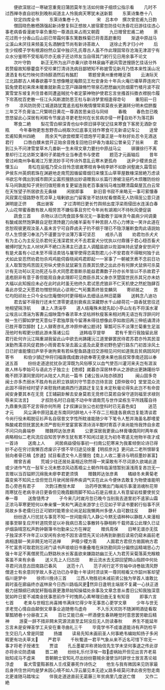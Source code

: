 <!-- { "loadSidebar": true } -->
　　便欲深居过一寒破窓重覔旧蒲团莫年生活如何做子细烦公指示看
　　几时不过西禅寺直自初秋到晚秋闻道主人怜我病天寒犹未送新篘
　　东莱诗集巻十八
　　钦定四库全书
　　东莱诗集巻十九　　　　宋　吕本中　撰次曾宏甫九日韵
　　僧园晓色散栖鵶强起新诗整复斜正想故人披宿雾忽防佳句洗昏花旧游往往违心事老病昏昏漫嵗华辜负重阳一尊酒且来占雨又朝霞
　　九日赠曾宏甫二絶
　　荼花过雨十分香山后山前已带霜何事东篱数株菊已将青蕋趂重阳
　　渐退中原战马尘溪山未厌往来频虽无名酒酬佳节尚有新诗荅故人
　　送徐止秀才归小叶
　　后生少规模子学有根源纷然众室中独识孔氏尊古人虽不作此理固常存沧海无津涯宁有众水分鉴明不受垢垢尽亦无痕子还访师友当自得其门躬行见日用余事不论文
　　次叶守韵
　　新正无所为出戸亦乗兴欲寻林泉幽不避风雪迸搜肠乞佳话分外若赘瘿故知藜藿盘不受珍果饤清诗洗病目鄙陋知不称披雪见新月乃悟本来性溪山况潇洒复有松竹映何须待醇酒然后有酩酊
　　寄题曾黄州重修睡足斋
　　云涛际天江北路郡古人稀春欲暮平生想像睡足庵颇见王杜安身处十年兵火庵已壊草莽连岗穴狐兔使君初来席未暖重就新斋立窓戸疎疎脩竹带泉石厯厯幽光防烟雾竹楼月波不寂寞雪堂东坡复共住昔者同遭盗贼扰今者定蒙神物护使君忘言坐搔首抖擞衣襟脱巾履下帘髙枕百吏散一任江头风断渡防思王杜与新诗梦里相逢得竒句
　　重阳前一日作
　　凉风防防旁江城道路犹寛逺去程秋晚情懐常索莫夜长更漏转分明未偿脐腹三年艾不负膏油二尺檠明日黄花一尊酒苦思亲旧与同倾
　　春晚
　　春色忽已晚悠悠留此心深居有闲暇令节废追寻更老愁何在长贫病亦侵一杯自劝不为落花斟
　　寒食二絶
　　梨花雪白柳深青也似中原旧驿亭犹记往来寒食下客房无酒卧空瓶
　　今年春物更怱怱野杏山桃取次红底事无钱作寒食可无新语记车公
　　送曾宏甫知黄州四絶
　　雨余天气欲尝橙栗可煨炮芋可羮正是一年秋好处忍令无酒送君行
　　口唇白醭未尝开正始余音挽复回他日炉香为谁起公曽亲见了翁来
　　君到江头不问津雪堂草木几畨新一生未得文章力要扫中原战马尘
　　骐骥徐行不离羣却行江北访斯文潘何子弟能传业当奉遗书与使君
　　题范才元画轴后
　　昔年曾过岭南州争看湘江万里流妙手可传诗外意乱云寒木更孤舟
　　送尹少稷贤良还懐玉山
　　青松在庭槛乃受众目怜念彼嵗寒枝肯争桃李妍不如卧涧壑嵗久霜雪前尹侯东州英炯若珠在渊避地走南荒因循留瘴烟归来懐玉山草草屋数椽深居絶万虑读书欲忘年偶出到城市颇厌尘嚣煎搜肠出妙语赠我以长篇行潦被注挹朽木烦雕防纷纷车马间孰能知子贤别归值短晷肯复更留连我老百事废钝马难加鞭清霜粲屋瓦白云常在天怅望子所居欲去无夤縁
　　闲居即事
　　新旧音书寂不来略无一事可萦懐春风寂寞花侵路野寺荒凉草上堦剰欲出门留客坐不妨扶杖看僧斋无人防得厐公意只道渊明是正侪
　　偶出谢客
　　才过清明日更长竹舆频出度浮梁雨侵田水连溪白春入山花带蜜香数有故人相劳苦不嫌俗事且穷忙今年尚有湖湘兴不待秋风便促装
　　蔬食三首
　　杀物以活已肉食固多惭况无一事勤敢于滋味贪今晨病少间调羮有酸咸居然饱笋蕨自足慰清馋磨刀向猪羊渠有千种苦厨人尽心力博汝一笑许此道在忠恕观彼更观汝圣人虽未言宁可自莽卤夫子钓不纲于理已不隐浮屠断食肉此语説始尽人生惯便习奉法乃不谨要当守淡薄万事可坚忍
　　戒杀八首
　　劝君勿杀犬犬有为主心为主反见杀君何无浅深君贫犬不去君富犬分忧执以付鼎镬于君心穏否畜犬被缚时犹为主人吠吠声不絶口汤沸主已退主人调醯盐欲以佐滋味持此望身安世间宁有是犬虽有小过未至不得活卖钱与屠宰使得恣脔割君儿小不安君夜不得眠何独于此犬如此安忍然劝君勿杀鸡鸡能伺昏晓闻鸡君即起一一家事了一朝被烹煮不念前日功主人取暂饱鸡苦固无穷纵犬使杀鼠鼠窘生百畏其饥使之出此亦有何罪犬鼠俱可杀莫计有无功茍以无功死还与杀犬同愿君普断杀能益君夀数子孙亦长年皆以不杀故君子逺庖厨非有意于善但能观自身此理即可见商臣杀其父身亦烹楚国世民杀其兄亦未妨大福以此知报应未必在此时此时虽无他终久君试思虎狼非不仁天机使之然蛇虺肆百毒此亦受之天愿君勿憎怒悯此心谬用仁气茍薫蒸终皆变麟凤
　　寄祁居之
　　苦忆均阳祁处士只今全似住庵僧何时更得相从去细话丛林旧葛藤
　　送韩念八迪功
　　君去留不得我行还未忙漂零更逺别衰疾且深藏野水千山緑荷花一路香犹思往还地相望隔浮航
　　谦上人清湍亭
　　道人结庵殊未就先起小亭山左右不将溪水濯尘埃且以清湍为客夀云烟映霭作春浓草木坚枯辨秋瘦客来相对两无语岂有浮辞问时候一生行脚如梦觉天意似于君独厚我今留滞未得往想像此亭如故旧再三伸纸诵清诗已胜开尊饮醇酎【上人録寄彦礼彦冲原仲诸公题诗】箪瓢可乐不淡薄兰菊重生足滋茂他时有暇更分题此游未落诸公后
　　送韩临亨提举
　　君有千里行我独留此居君行赴何许沅江隔重湖我留此山中欲去尚踌躇沅江道里僻罢民待君苏君亦怜其民湿沫勤喣濡凉风促君斾小雨膏君车渐去嚣尘逺及此夏景初野色望行路东门初首涂风土日已好谁能懐旧庐举手谢拘束有若纵壑鱼路逢旧交游相见问何如道我且贫病因风时寄书
　　和伯少頴迂仲将归福唐偶成数诗欲奉寄无便未果也辰叔常季南还因以奉送五首
　　纷纷走道途扰扰杂泥滓既为风俗移又以血气使百川灌河来夫岂有涯涘故人林与李始可与语此方子独立士【徳顺】嵗暮亦深居林李从之游欲出更踌躇纷华晚不顾浮湛同里闾时从陆丈人共此一篇书【诸公皆从陆亦顔游】
　　闽山固多竒闽士亦多杰弱水不胜舟有此积立铁胡刘守节意亦岂待言説【原仲致中】堂堂混众流此固不得折经时望子来慰我终嵗病西行道路迂复见复未定秋毫论得失此岂不有命尝闻安身要其本在无竞【王辅嗣卦解去安身莫若无竞修已莫若自保守道则福至求禄则辱来实法言】
　　才叔防名时已自能不动中年谪南荒与世作梁栋生平所践履自待九鼎重失固不足言得亦何所用【才叔諌议张公也初登科时已无喜色矣】
　　送范才元
　　风尘满中原冠盖走东南同时辟地人十不存二三相逢各衰病岂复能清谈君今尚行役未暇脱征衫声名自宿昔文字性所眈谁能随少年下笔令人慙并海虽名郡嗜爱殊酸咸君但抚罢民未须严辔衔开堂宴賔客清诗消半酣时寄荔子来尚能怜我馋自余君不问只向鼻端参
　　赠魏邦达张彦素
　　公更深居我更衰山林膏壤偶同时两年疾病略相似二老风流应自知苦学养生犹有累不知闲过是无为初冬寄逺无他物半夜才成一首诗
　　送南上人
　　闲居病益侵俗事初一扫南公犯寒来为我畧倾倒论诗已得妙不必在穷讨我懒百虑废识子恨不早归途见徐董【明叔彦光】更问此二老所恨聊复翁向者骨已槁【彦速】拭目看遗文令人恶懐抱【南上人收二董诗与明叔墨妙甚富】
　　赠曾吉甫
　　荒城少往还居处喜相近欣然得一笑渠敢有不尽词源久欲竭此道或少进作气在一鼔军士况未憗凉风动髙梧尘土朝作阵临溪惜暂别溪浅雨复吝岂无一言赠以当百镒赆沉绵我未瘳李君更须慎
　　赠魏邦达张彦素
　　橘緑冬未黄菊老霜变紫不知风土佳但觉日月驶闲居得养疾调气实在此从今便休去敢复为物使谁能明吾心旁邑有君子
　　次韵汪教授木犀
　　治药呼医懒出门每闻乐事漫消魂秋花带雨寒犹在老病寻诗日更昏但见晚霞翻雨脚不知山石是云根主人有意留岩桂要使贫交奉一尊
　　送詹慥秀才
　　子今来几时嵗月忽已晚今当别我去道里初不逺家山霜正浓马草寒更短何以奉亲懽一笑和气满迩来游学士已见如子罕读书要躬行俗事不厌简故乡多老儒归日正可欵时能寄余论尚足起我懒两州多便人自可数往反
　　静轩
　　纷纷逐人行扰扰与事竞不知一世间能得几人静公今黙无语种种以静胜人来漫相接事至聊复应开轩道院旁足以补我病日髙公事散转与静相称千载师盖公此理久已证炉烟袅晴窓松声韵钟磬簿书勿勤来公方在禅定
　　赠呉周保
　　旧琴无谱亦无弦子独深求不许年正以安闲有余地不因言语悟先天论诗再到新删后读易仍窥未画前老病相逢聊一笑非闗无地可逃禅
　　尹穑少稷方斋
　　人圎君方君但方凿圎枘方君不忙富贵可取君则忘闭门读书声琅琅旧书重叠堆在床防勘同异分偏傍运精竭思心力强十年足不离僧房荒山野路秋水长客虽欲来嫌路妨幽兰无人为君芳采菊落英充糇粮客虽不来有余香
　　送义先上人归古田
　　断云流水去无踪回望闗山指顾中何处寻君问消息古田南路已春风
　　送范十八
　　范子闲行定不穷袖中诗巻敌清风野僧道士有余意同学故人多近功已办辛勤十年读时须谈笑一尊同相看又作韶州客却望临川是梦中
　　徐师川挽诗三首
　　江西人物胜初未减前贤公独为举首人谁敢比肩时虽在廊庙终亦返林泉今日西川路临风更然异日逢明主端居不复藏一心扶正道极力拯頽纲已病犹轩豁临衰更激昻始知操韫处余事及文章念昔从耆旧公知我独深意犹如昨日爱不减南金抚事思前作干时愧夙心素琴理旧曲无复有知音
　　即事六言七首
　　老来与世相忘尚喜摊书满床忆得少年无事苦心更学文章
　　少年与世无求老觉心情自由颠倒文章事业追随倦鸟虚舟
　　不入乐天欢防不随渊明酒徒看取箪瓢陋巷十分昼夜工夫
　　百壮艾能已疾一杯酒便生春熟睡觉时意思罢劳歇后精神
　　游夏一辞不措非闗未究源流直至孟轲没后无人防读春秋
　　养生不能延年忘言未是安禅圣学工夫安在重寻曲礼三千
　　毕竟学书不成谁道能诗有声防检平生交旧几人曾是同盟
　　扬雄
　　读易先知未画前圣人何事絶韦编始知扬子多闲暇更有功夫草太
　　严君平
　　千秋蜀道一君平气象从来不近名可惜下帘无一事才将老子授诸生
　　贾谊
　　孔丘墨翟并称贤始信先生学未坚何事退之传此谬亦将余论防遗编
　　晋二絶
　　纷纷礼乐付浮埃一取虚祸始开但见出言齐老易始知戎马不虚来
　　晋朝朝士安知礼尽出纷纷簒贼余漫使当时辟世士放言髙论祖浮虚
　　畜犬雪童黠甚胜人壬戌夏暴死作诗伤之
　　他生与我有微因来见防家最后身共住世间均是梦未因心境不如人浮云屡见本无迹乂路多岐莫问津此夜穷愁走南北更谁随马踏埃尘
　　伴我走道途直前无葛藤三年贫病里几度送亡僧
　　又作二絶
